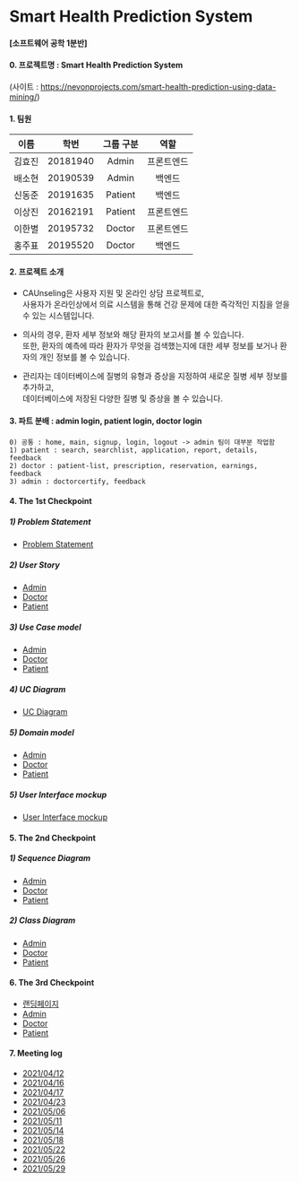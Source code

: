 # Smart Health Prediction System
#### [소프트웨어 공학 1분반]
#### 0. 프로젝트명 : Smart Health Prediction System  
(사이트 : https://nevonprojects.com/smart-health-prediction-using-data-mining/)

#### 1. 팀원

|이름|학번|그룹 구분|역할|
|---|---|:---:|:---:|
|김효진|20181940|Admin|프론트엔드|
|배소현|20190539|Admin|백엔드|
|신동준|20191635|Patient|백엔드|
|이상진|20162191|Patient|프론트엔드|
|이한별|20195732|Doctor|프론트엔드|
|홍주표|20195520|Doctor|백엔드|


#### 2. 프로젝트 소개

- CAUnseling은 사용자 지원 및 온라인 상담 프로젝트로,  
사용자가 온라인상에서 의료 시스템을 통해 건강 문제에 대한 즉각적인 지침을 얻을 수 있는 시스템입니다.   


- 의사의 경우, 환자 세부 정보와 해당 환자의 보고서를 볼 수 있습니다.  
또한, 환자의 예측에 따라 환자가 무엇을 검색했는지에 대한 세부 정보를 보거나 환자의 개인 정보를 볼 수 있습니다.  


- 관리자는 데이터베이스에 질병의 유형과 증상을 지정하여 새로운 질병 세부 정보를 추가하고,  
데이터베이스에 저장된 다양한 질병 및 증상을 볼 수 있습니다.  
 


#### 3. 파트 분배 : admin login, patient login, doctor login
```
0) 공통 : home, main, signup, login, logout -> admin 팀이 대부분 작업함  
1) patient : search, searchlist, application, report, details, feedback  
2) doctor : patient-list, prescription, reservation, earnings, feedback  
3) admin : doctorcertify, feedback  
```


#### 4. The 1st Checkpoint
##### 1) Problem Statement
- [Problem Statement](./ProblemStatement.docx)
##### 2) User Story  
- [Admin](admin/01.%20User%20Story/UserStory.md)  
- [Doctor](doctor/UserStory/UserStory.md)  
- [Patient](patient/01.userstory/userstory.md) 
##### 3) Use Case model
- [Admin](admin/02.%20Use%20Case%20%26%20Domain%20Model)  
- [Doctor](doctor/Domain%20model/UseCase-Doctor.docx)  
- [Patient](patient/02.domainmodel/patient-Domain_model.docx)  
##### 4) UC Diagram
- [UC Diagram](./UC-Diagram.JPG)
##### 5) Domain model
- [Admin](admin/03.%20Domain%20Model%20Diagram)  
- [Doctor](doctor/Domain%20model)  
- [Patient](patient/02.domainmodel)  
##### 5) User Interface mockup  
- [User Interface mockup](./)  


#### 5. The 2nd Checkpoint
##### 1) Sequence Diagram
- [Admin](admin/04.%20Sequence%20Diagram)  
- [Doctor](doctor/System%20Sequence%20Diagram)  
- [Patient](patient/04.sequencediagram) 
##### 2) Class Diagram
- [Admin](admin/05.%20Class%20Diagram)  
- [Doctor](doctor/class%20diagram)  
- [Patient](patient/05.classdiagram)  
 

#### 6. The 3rd Checkpoint
- [랜딩페이지](admin/06.%203rd%20checkpoint/00.%20home.png)
- [Admin](admin/06.%203rd%20checkpoint)  
- [Doctor](doctor/06.%203rd%20checkpoint)  
- [Patient](patient/06.%203rd%20checkpoint)  
  
  
#### 7. Meeting log
- [2021/04/12](meeting%20log/210412.md)
- [2021/04/16](meeting%20log/210416.md)
- [2021/04/17](meeting%20log/210417.md)
- [2021/04/23](meeting%20log/210423.md)
- [2021/05/06](meeting%20log/210506.md)
- [2021/05/11](meeting%20log/210511.md)
- [2021/05/14](meeting%20log/210514.md)
- [2021/05/18](meeting%20log/210518.md)
- [2021/05/22](meeting%20log/210522.md)
- [2021/05/26](meeting%20log/210526.md)
- [2021/05/29](meeting%20log/210529.md)
